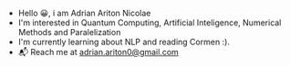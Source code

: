 - Hello 😀, i am Adrian Ariton Nicolae
- I'm interested in Quantum Computing, Artificial Inteligence, Numerical Methods and Paralelization
- I'm currently learning about NLP and reading Cormen :).
- 📬 Reach me at [adrian.ariton0@gmail.com](mailto:adrian.ariton0@gmail.com)
